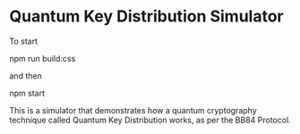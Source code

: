 # Quantum Key Distribution Simulator

To start

npm run build:css

and then

npm start

This is a simulator that demonstrates how a quantum cryptography technique called Quantum Key Distribution works, as per the BB84 Protocol.
